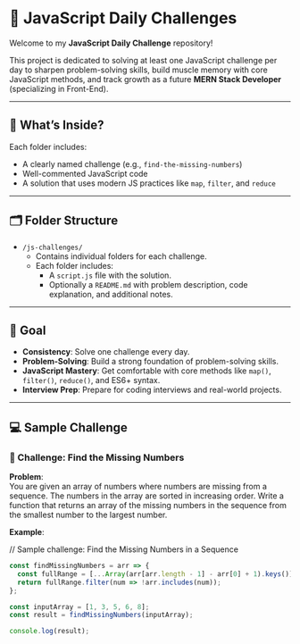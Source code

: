# 🧠 JavaScript Daily Challenges

Welcome to my **JavaScript Daily Challenge** repository!

This project is dedicated to solving at least one JavaScript challenge per day to sharpen problem-solving skills, build muscle memory with core JavaScript methods, and track growth as a future **MERN Stack Developer** (specializing in Front-End).

---

## 📌 What’s Inside?

Each folder includes:
- A clearly named challenge (e.g., `find-the-missing-numbers`)
- Well-commented JavaScript code
- A solution that uses modern JS practices like `map`, `filter`, and `reduce`

---

## 🗂️ Folder Structure

- `/js-challenges/`
  - Contains individual folders for each challenge.
  - Each folder includes:
    - A `script.js` file with the solution.
    - Optionally a `README.md` with problem description, code explanation, and additional notes.

---

## 🎯 Goal

- **Consistency**: Solve one challenge every day.
- **Problem-Solving**: Build a strong foundation of problem-solving skills.
- **JavaScript Mastery**: Get comfortable with core methods like `map()`, `filter()`, `reduce()`, and ES6+ syntax.
- **Interview Prep**: Prepare for coding interviews and real-world projects.

---

## 💻 Sample Challenge

### 📎 Challenge: Find the Missing Numbers

**Problem**:  
You are given an array of numbers where numbers are missing from a sequence. The numbers in the array are sorted in increasing order. Write a function that returns an array of the missing numbers in the sequence from the smallest number to the largest number.

**Example**:


// Sample challenge: Find the Missing Numbers in a Sequence
```js
const findMissingNumbers = arr => {
  const fullRange = [...Array(arr[arr.length - 1] - arr[0] + 1).keys()].map(i => i + arr[0]);
  return fullRange.filter(num => !arr.includes(num));
};

const inputArray = [1, 3, 5, 6, 8];
const result = findMissingNumbers(inputArray);

console.log(result); 
